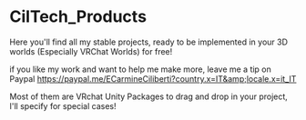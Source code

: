 # CilTech_Products
Here you'll find all my stable projects, ready to be implemented in your 3D worlds (Especially VRChat Worlds) for free!

if you like my work and want to help me make more, leave me a tip on 
Paypal https://paypal.me/ECarmineCiliberti?country.x=IT&amp;locale.x=it_IT 


Most of them are VRchat Unity Packages to drag and drop in your project, I'll specify for special cases!
